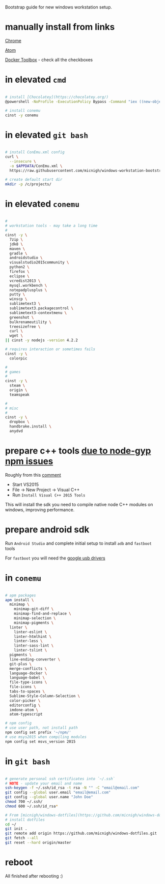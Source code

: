 Bootstrap guide for new windows workstation setup.

# manually install from links

[Chrome](https://www.google.com/chrome/browser/desktop/index.html)

[Atom](https://atom.io/download/windows)

[Docker Toolbox](https://www.docker.com/toolbox) - check all the checkboxes

# in elevated `cmd`

```bash

# install [Chocolatey](https://chocolatey.org/)
@powershell -NoProfile -ExecutionPolicy Bypass -Command "iex ((new-object net.webclient).DownloadString('https://chocolatey.org/install.ps1'))" && SET PATH=%PATH%;%ALLUSERSPROFILE%\chocolatey\bin

# install conemu
cinst -y conemu

```

# in elevated `git bash`

```bash

# install ConEmu.xml config
curl \
  --insecure \
  -o $APPDATA/ConEmu.xml \
  https://raw.githubusercontent.com/micnigh/windows-workstation-bootstrap/master/files/AppData/Roaming/ConEmu.xml

# create default start dir
mkdir -p /c/projects/

```

# in elevated `conemu`

```bash

#
# workstation tools - may take a long time
#
cinst -y \
  7zip \
  jdk8 \
  maven \
  gradle \
  androidstudio \
  visualstudio2015community \
  python2 \
  firefox \
  eclipse \
  vcredist2013 \
  mysql.workbench \
  notepadplusplus \
  putty \
  winscp \
  sublimetext3 \
  sublimetext3.packagecontrol \
  sublimetext3-contextmenu \
  greenshot \
  bulkrenameutility \
  treesizefree \
  curl \
  wget \
|| cinst -y nodejs -version 4.2.2

# requires interaction or sometimes fails
cinst -y \
  colorpic

#
# games
#
cinst -y \
  steam \
  origin \
  teamspeak

#
# misc
#
cinst -y \
  dropbox \
  handbrake.install \
  anydvd

```

# prepare c++ tools [due to node-gyp npm issues](https://github.com/nodejs/node-gyp/issues/629#issuecomment-151018292)

Roughly from this [comment](https://github.com/nodejs/node-gyp/issues/629#issuecomment-151009181)

 - Start VS2015
 - File -> New Project -> Visual C++
 - Run `Install Visual C++ 2015 Tools`

This will install the sdk you need to compile native node C++ modules on windows, improving performance.

# prepare android sdk

Run `Android Studio` and complete initial setup to install `adb` and `fastboot` tools

For `fastboot` you will need the [google usb drivers](https://dl-ssl.google.com//android/repository/latest_usb_driver_windows.zip)

# in `conemu`

```bash

# apm packages
apm install \
  minimap \
    minimap-git-diff \
    minimap-find-and-replace \
    minimap-selection \
    minimap-pigments \
  linter \
    linter-eslint \
    linter-htmlhint \
    linter-less \
    linter-sass-lint \
    linter-tslint \
  pigments \
  line-ending-converter \
  git-plus \
  merge-conflicts \
  language-docker \
  language-babel \
  file-type-icons \
  file-icons \
  tabs-to-spaces \
  Sublime-Style-Column-Selection \
  color-picker \
  editorconfig \
  imdone-atom \
  atom-typescript

# npm config
# use user path, not install path
npm config set prefix '~/npm/'
# use msys2015 when compiling modules
npm config set msvs_version 2015

```

# in `git bash`

```bash

# generate personal ssh certificates into `~/.ssh`
# NOTE - update your email and name
ssh-keygen -f ~/.ssh/id_rsa -t rsa -N "" -C "email@email.com"
git config --global user.email "email@email.com"
git config --global user.name "John Doe"
chmod 700 ~/.ssh/
chmod 600 ~/.ssh/id_rsa*

# From [micnigh/windows-dotfiles](https://github.com/micnigh/windows-dotfiles)
# install dotfiles
cd ~/
git init .
git remote add origin https://github.com/micnigh/windows-dotfiles.git
git fetch --all
git reset --hard origin/master

```

# reboot

All finished after rebooting :)

